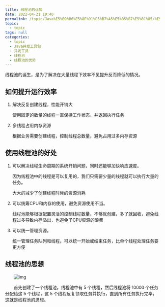 ```yaml
---
title: 线程池的优势
date: 2022-04-21 19:40
permalink: /topic/Java%E5%B9%B6%E5%8F%91%E5%B7%A5%E5%85%B7%E5%8C%85/%E5%B9%B6%E5%8F%91%E5%B7%A5%E5%85%B7/%E7%BA%BF%E7%A8%8B%E6%B1%A0/%E7%BA%BF%E7%A8%8B%E6%B1%A0%E7%9A%84%E4%BC%98%E5%8A%BF
topic: 
  - topic
tags: null
categories: 
  - topic
  - Java并发工具包
  - 并发工具
  - 线程池
  - 线程池的优势
---
```

线程池的诞生，是为了解决在大量线程下效率不见提升反而降低的情况。

## 如何提升运行效率

1. 解决反复创建线程，性能开销大

   使用固定的数量的线程一直保持工作状态，并返回执行任务
2. 多线程占用内存资源

   根据业务需要创建线程，控制线程总数量，避免占用过多内存资源

## 使用线程池的好处

1. 可以解决线程生命周期的系统开销问题，同时还能够加快响应速度。

   因为线程池中的线程是可以复用的，我们只需要少量的线程就可以执行大量的任务。

   大大的减少了创建线程时候的资源消耗
2. 可以统筹CPU和内存的使用，避免资源使用不当。

   线程池能够根据配置灵活的控制线程数量，不够就创建，多了就回收，避免线程过多导致内存溢出，也避免了CPU资源的浪费
3. 可以统一管理资源。

   统一管理任务队列和线程，可以统一开始或结束任务，比单个线程处理任务要更方便

## 线程池的思想

　　![img](https://www.shiyitopo.tech/uPic/CgotOV3bmEOAaIncAABOPHpwdNY412.png)

　　首先创建了一个线程池，线程池中有 5 个线程，然后线程池将 10000 个任务分配给这 5 个线程，这 5 个线程反复领取任务并执行，直到所有任务执行完毕，这就是线程池的思想。
